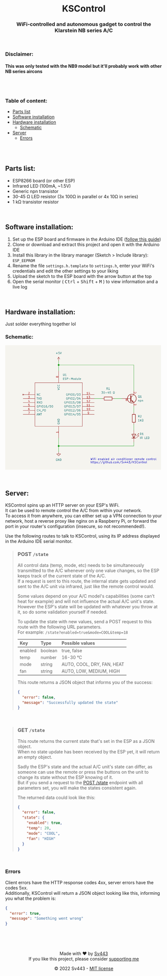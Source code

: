 <div align="center" style="text-align:center;">

# KSControl
### WiFi-controlled and autonomous gadget to control the Klarstein NB series A/C

</div><br>

### Disclaimer:
#### This was only tested with the NB9 model but it'll probably work with other NB series aircons

<br><br>

### Table of content:

- [Parts list](#parts-list)
- [Software installation](#software-installation)
- [Hardware installation](#hardware-installation)
  - [Schematic](#schematic)
- [Server](#server)
  - [Errors](#errors)

<br><br>

## Parts list:
- ESP8266 board (or other ESP)
- Infrared LED (100mA, ~1.5V)
- Generic npn transistor
- 30-45 Ω LED resistor (3x 100Ω in parallel or 4x 10Ω in series)
- 1 kΩ transistor resistor

<br>

## Software installation:
1. Set up the ESP board and firmware in the Arduino IDE ([follow this guide](https://randomnerdtutorials.com/how-to-install-esp8266-board-arduino-ide/))
2. Clone or download and extract this project and open it with the Arduino IDE
3. Install this library in the library manager (Sketch > Include library): `ESP_EEPROM`
4. Rename the file `settings.h.template` to `settings.h`, enter your WiFi's credentials and edit the other settings to your liking
5. Upload the sketch to the ESP board with the arrow button at the top
6. Open the serial monitor ( <kbd>Ctrl</kbd> + <kbd>Shift</kbd> + <kbd>M</kbd> ) to view information and a live log

<br>

## Hardware installation:
Just solder everything together lol

### Schematic:
<a href="./resources/Schematic/Schematic.svg"><img alt="schematic image" src="./resources/Schematic/Schematic.svg" height="400" /></a>

<br>

## Server:
KSControl spins up an HTTP server on your ESP's WiFi.  
It can be used to remote control the A/C from within your network.  
To access it from anywhere, you can either set up a VPN connection to your network, host a reverse proxy like nginx on a Raspberry Pi, or forward the port in your router's configuration (insecure, so not recommended!).  
  
Use the following routes to talk to KSControl, using its IP address displayed in the Arduino IDE serial monitor.  

> ### POST `/state`
> All control data (temp, mode, etc) needs to be simultaneously transmitted to the A/C whenever only one value changes, so the ESP keeps track of the current state of the A/C.  
> If a request is sent to this route, the internal state gets updated and sent to the A/C unit via infrared, just like the remote control would.  
>   
> Some values depend on your A/C model's capabilities (some can't heat for example) and will not influence the actual A/C unit's state.  
> However the ESP's state will be updated with whatever you throw at it, so do some validation yourself if needed.  
>   
> To update the state with new values, send a POST request to this route with the following URL parameters.  
> For example: `/state?enabled=true&mode=COOL&temp=18`
> 
> | Key | Type | Possible values |
> | :-- | :-- | :-- |
> | enabled | boolean | true, false |
> | temp | number | 16-30 °C |
> | mode | string | AUTO, COOL, DRY, FAN, HEAT |
> | fan | string | AUTO, LOW, MEDIUM, HIGH |
>   
> This route returns a JSON object that informs you of the success:
> ```json
> {
>   "error": false,
>   "message": "Successfully updated the state"
> }
> ```

<br>

> ### GET `/state`
> This route returns the current state that's set in the ESP as a JSON object.  
> When no state update has been received by the ESP yet, it will return an empty object.  
>   
> Sadly the ESP's state and the actual A/C unit's state can differ, as someone can use the remote or press the buttons on the unit to change its state without the ESP knowing of it.  
> But if you send a request to the [POST /state](#post-state) endpoint with all parameters set, you will make the states consistent again.  
>   
> The returned data could look like this:
> ```json
> {
>   "error": false,
>   "state": {
>     "enabled": true,
>     "temp": 20,
>     "mode": "COOL",
>     "fan": "HIGH"
>   }
> }
> ```

<br>

### Errors
Client errors have the HTTP response codes 4xx, server errors have the codes 5xx.  
Additionally, KSControl will return a JSON object looking like this, informing you what the problem is:
```json
{
  "error": true,
  "message": "Something went wrong"
}
```

<br><br><br>

<div align="center" style="text-align: center;">

Made with ❤️ by [Sv443](https://github.com/Sv443)  
If you like this project, please consider [supporting me](https://github.com/sponsors/Sv443)  
  
© 2022 Sv443 - [MIT license](./LICENSE.txt)

</div>
